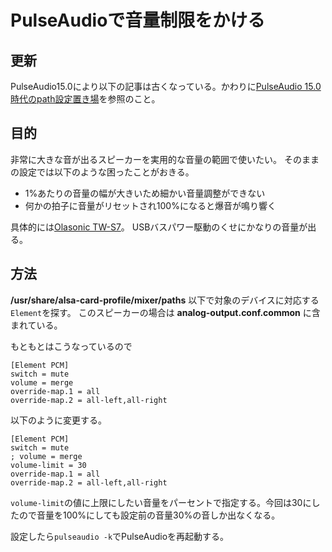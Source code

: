 # PulseAudioで音量制限をかける

## 更新
PulseAudio15.0により以下の記事は古くなっている。かわりに[PulseAudio 15.0時代のpath設定置き場](https://boronology.github.io/documents/pulseaudio_config_in_home)を参照のこと。


## 目的
非常に大きな音が出るスピーカーを実用的な音量の範囲で使いたい。
そのままの設定では以下のような困ったことがおきる。

* 1%あたりの音量の幅が大きいため細かい音量調整ができない
* 何かの拍子に音量がリセットされ100%になると爆音が鳴り響く

具体的には[Olasonic TW-S7](https://www.olasonic.jp/product/?id=1526376032-555870)。
USBバスパワー駆動のくせにかなりの音量が出る。

## 方法
**/usr/share/alsa-card-profile/mixer/paths** 以下で対象のデバイスに対応する`Element`を探す。
このスピーカーの場合は **analog-output.conf.common** に含まれている。

もともとはこうなっているので
```
[Element PCM]
switch = mute
volume = merge
override-map.1 = all
override-map.2 = all-left,all-right
```

以下のように変更する。

```
[Element PCM]
switch = mute
; volume = merge
volume-limit = 30
override-map.1 = all
override-map.2 = all-left,all-right
```

`volume-limit`の値に上限にしたい音量をパーセントで指定する。今回は30にしたので音量を100%にしても設定前の音量30%の音しか出なくなる。

設定したら`pulseaudio -k`でPulseAudioを再起動する。